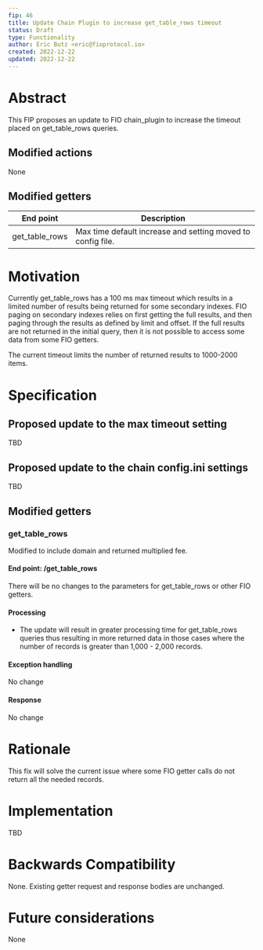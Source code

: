 ```yaml
---
fip: 46
title: Update Chain Plugin to increase get_table_rows timeout
status: Draft
type: Functionality
author: Eric Butz <eric@fioprotocol.io>
created: 2022-12-22
updated: 2022-12-22
---
```


# Abstract
This FIP proposes an update to FIO chain_plugin to increase the timeout placed on get_table_rows queries.

## Modified actions
None

## Modified getters
|End point|Description|
|---|---|
|get_table_rows|Max time default increase and setting moved to config file.|

# Motivation
Currently get_table_rows has a 100 ms max timeout which results in a limited number of results being returned for some secondary indexes. FIO paging on secondary indexes relies on first getting the full results, and then paging through the results as defined by limit and offset. If the full results are not returned in the initial query, then it is not possible to access some data from some FIO getters. 

The current timeout limits the number of returned results to 1000-2000 items.

# Specification
## Proposed update to the max timeout setting
TBD

## Proposed update to the chain config.ini settings
TBD

## Modified getters
### get_table_rows
Modified to include domain and returned multiplied fee.
#### End point: /get_table_rows
There will be no changes to the parameters for get_table_rows or other FIO getters.
#### Processing
* The update will result in greater processing time for get_table_rows queries thus resulting in more returned data in those cases where the number of records is greater than 1,000 - 2,000 records.
#### Exception handling
No change
#### Response
No change

# Rationale
This fix will solve the current issue where some FIO getter calls do not return all the needed records.

# Implementation
TBD

# Backwards Compatibility
None. Existing getter request and response bodies are unchanged.

# Future considerations
None

